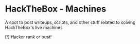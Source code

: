 # HackTheBox - Machines

A spot to post writeups, scripts, and other stuff related to solving HackTheBox's live machines

[!] Hacker rank or bust!
